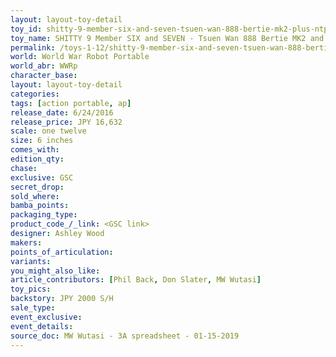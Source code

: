 ```yaml
---
layout: layout-toy-detail 
toy_id: shitty-9-member-six-and-seven-tsuen-wan-888-bertie-mk2-plus-ntp-sniper-set
toy_name: SHITTY 9 Member SIX and SEVEN - Tsuen Wan 888 Bertie MK2 and NTP Sniper Set
permalink: /toys-1-12/shitty-9-member-six-and-seven-tsuen-wan-888-bertie-mk2-and-ntp-sniper-set.html
world: World War Robot Portable
world_abr: WWRp
character_base: 
layout: layout-toy-detail
categories: 
tags: [action portable, ap] 
release_date: 6/24/2016
release_price: JPY 16,632 
scale: one twelve
size: 6 inches
comes_with: 
edition_qty: 
chase: 
exclusive: GSC
secret_drop: 
sold_where: 
bamba_points: 
packaging_type: 
product_code_/_link: <GSC link>
designer: Ashley Wood
makers: 
points_of_articulation: 
variants: 
you_might_also_like: 
article_contributors: [Phil Back, Don Slater, MW Wutasi]
toy_pics: 
backstory: JPY 2000 S/H
sale_type: 
event_exclusive: 
event_details: 
source_doc: MW Wutasi - 3A spreadsheet - 01-15-2019
---
```

